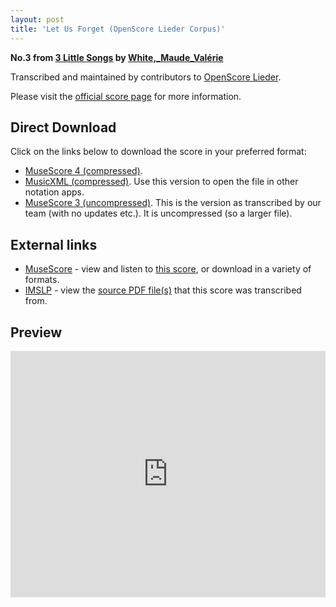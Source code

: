 ```yaml
---
layout: post
title: 'Let Us Forget (OpenScore Lieder Corpus)'
---
```


__No.3 from [3 Little Songs](https://fourscoreandmore.org/openscore/lieder/White,_Maude_Val%C3%A9rie/3_Little_Songs/) by [White,_Maude_Valérie](https://fourscoreandmore.org/openscore/lieder/White,_Maude_Val%C3%A9rie)__

Transcribed and maintained by contributors to [OpenScore Lieder].

Please visit the [official score page] for more information.

[official score page]: https://musescore.com/openscore-lieder-corpus/scores/6202660
[OpenScore Lieder]: https://musescore.com/openscore-lieder-corpus

## Direct Download

Click on the links below to download the score in your preferred format:
- [MuseScore 4 (compressed)](https://fourscoreandmore.org/openscore/lieder/White,_Maude_Val%C3%A9rie/3_Little_Songs/3_Let_Us_Forget.mscz).
- [MusicXML (compressed)](https://fourscoreandmore.org/openscore/lieder/White,_Maude_Val%C3%A9rie/3_Little_Songs/3_Let_Us_Forget.mxl). Use this version to open the file in other notation apps.
- [MuseScore 3 (uncompressed)](https://raw.githubusercontent.com/OpenScore/Lieder/refs/heads/main/scores/White,_Maude_Val%C3%A9rie/3_Little_Songs/3_Let_Us_Forget/lc6202660.mscx). This is the version as transcribed by our team (with no updates etc.). It is uncompressed (so a larger file).

## External links

- [MuseScore] - view and listen to [this score][MuseScore], or download in a variety of formats.
- [IMSLP] - view the [source PDF file(s)][IMSLP] that this score was transcribed from.

[MuseScore]: https://musescore.com/score/6202660
[IMSLP]: https://imslp.org/wiki/Special:ReverseLookup/629930

## Preview

<iframe width="100%" height="394" src="https://musescore.com/openscore-lieder-corpus/scores/6202660/embed" frameborder="0" allowfullscreen allow="autoplay; fullscreen"></iframe>
